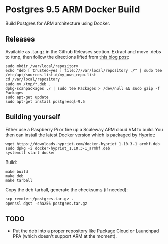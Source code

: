 # Postgres 9.5 ARM Docker Build

Build Postgres for ARM architecture using Docker.


## Releases

Available as .tar.gz in the Github Releases section. Extract and move .debs to /tmp, then follow the directions lifted from [this blog post](http://raspberrypg.org/2015/06/step-5-update-installing-postgresql-on-my-raspberry-pi-1-and-2/
):

    sudo mkdir /var/local/repository
    echo "deb [ trusted=yes ] file:///var/local/repository ./" | sudo tee /etc/apt/sources.list.d/my_own_repo.list
    cd /var/local/repository
    sudo mv /tmp/*.deb .
    dpkg-scanpackages ./ | sudo tee Packages > /dev/null && sudo gzip -f Packages
    sudo apt-get update
    sudo apt-get install postgresql-9.5


## Building yourself

Either use a Raspberry Pi or fire up a Scaleway ARM cloud VM to build. You then can install the latest Docker version which is packaged by Hypriot:

    wget https://downloads.hypriot.com/docker-hypriot_1.10.3-1_armhf.deb
    sudo dpkg -i docker-hypriot_1.10.3-1_armhf.deb
    systemctl start docker

Build:

    make build
    make deb
    make tarball

Copy the deb tarball, generate the checksums (if needed):

    scp remote:~/postgres.tar.gz .
    openssl dgst -sha256 postgres.tar.gz


## TODO

- Put the deb into a proper repository like Package Cloud or Launchpad PPA (which doesn't support ARM at the moment).

